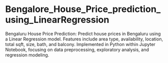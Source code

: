 # Bengalore_House_Price_prediction_using_LinearRegression
Bengaluru House Price Prediction: Predict house prices in Bengaluru using a Linear Regression model. Features include area type, availability, location, total sqft, size, bath, and balcony. Implemented in Python within Jupyter Notebook, focusing on data preprocessing, exploratory analysis, and regression modeling.
